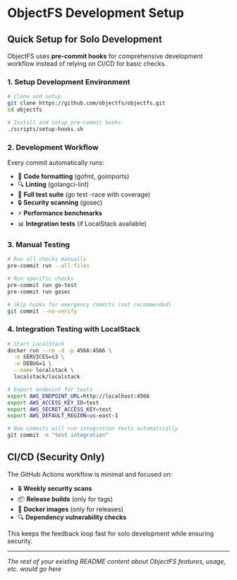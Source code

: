 # ObjectFS Development Setup

## Quick Setup for Solo Development

ObjectFS uses **pre-commit hooks** for comprehensive development workflow instead of relying on CI/CD for basic checks.

### 1. Setup Development Environment

```bash
# Clone and setup
git clone https://github.com/objectfs/objectfs.git
cd objectfs

# Install and setup pre-commit hooks
./scripts/setup-hooks.sh
```

### 2. Development Workflow

Every commit automatically runs:
- 🔧 **Code formatting** (gofmt, goimports)
- 🔍 **Linting** (golangci-lint)
- 🧪 **Full test suite** (go test -race with coverage)
- 🔒 **Security scanning** (gosec)
- ⚡ **Performance benchmarks**
- 📊 **Integration tests** (if LocalStack available)

### 3. Manual Testing

```bash
# Run all checks manually
pre-commit run --all-files

# Run specific checks
pre-commit run go-test
pre-commit run gosec

# Skip hooks for emergency commits (not recommended)
git commit --no-verify
```

### 4. Integration Testing with LocalStack

```bash
# Start LocalStack
docker run --rm -d -p 4566:4566 \
  -e SERVICES=s3 \
  -e DEBUG=1 \
  --name localstack \
  localstack/localstack

# Export endpoint for tests
export AWS_ENDPOINT_URL=http://localhost:4566
export AWS_ACCESS_KEY_ID=test  
export AWS_SECRET_ACCESS_KEY=test
export AWS_DEFAULT_REGION=us-east-1

# Now commits will run integration tests automatically
git commit -m "test integration"
```

## CI/CD (Security Only)

The GitHub Actions workflow is minimal and focused on:
- 🔒 **Weekly security scans**
- 📦 **Release builds** (only for tags)
- 🐳 **Docker images** (only for releases)
- 🔍 **Dependency vulnerability checks**

This keeps the feedback loop fast for solo development while ensuring security.

---

*The rest of your existing README content about ObjectFS features, usage, etc. would go here*